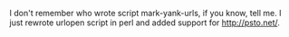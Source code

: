 I don't remember who wrote script mark-yank-urls,
if you know, tell me. I just rewrote urlopen script
in perl and added support for http://psto.net/.

